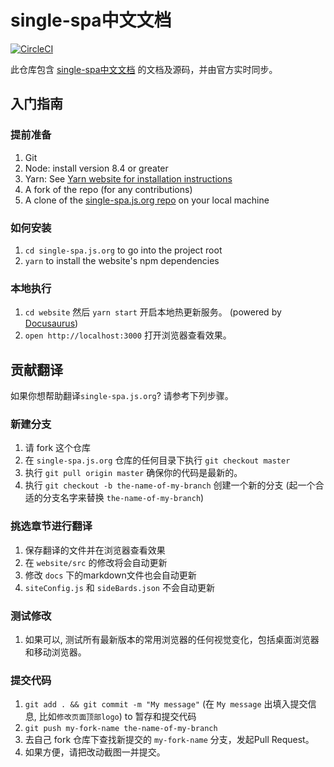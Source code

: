 # single-spa中文文档
[![CircleCI](https://circleci.com/gh/single-spa/single-spa.js.org.svg?style=svg)](https://circleci.com/gh/single-spa/single-spa.js.org)

此仓库包含 [single-spa中文文档](https://github.com/single-spa/zh-hans.single-spa.js.org) 的文档及源码，并由官方实时同步。

## 入门指南

### 提前准备

1. Git
1. Node: install version 8.4 or greater
1. Yarn: See [Yarn website for installation instructions](https://yarnpkg.com/lang/en/docs/install/)
1. A fork of the repo (for any contributions)
1. A clone of the [single-spa.js.org repo](https://github.com/single-spa/single-spa.js.org) on your local machine

### 如何安装

1. `cd single-spa.js.org` to go into the project root
1. `yarn` to install the website's npm dependencies

### 本地执行

1. `cd website` 然后 `yarn start` 开启本地热更新服务。 (powered by [Docusaurus](https://docusaurus.io/))
1. `open http://localhost:3000` 打开浏览器查看效果。

## 贡献翻译

如果你想帮助翻译`single-spa.js.org`? 请参考下列步骤。

### 新建分支

1. 请 fork 这个仓库
1. 在 `single-spa.js.org` 仓库的任何目录下执行 `git checkout master`
1. 执行 `git pull origin master` 确保你的代码是最新的。
1. 执行 `git checkout -b the-name-of-my-branch` 创建一个新的分支 (起一个合适的分支名字来替换 `the-name-of-my-branch`)

### 挑选章节进行翻译

1. 保存翻译的文件并在浏览器查看效果
  1. 在 `website/src` 的修改将会自动更新
  1. 修改 `docs` 下的markdown文件也会自动更新
  1. `siteConfig.js` 和 `sideBards.json` 不会自动更新

### 测试修改

1. 如果可以, 测试所有最新版本的常用浏览器的任何视觉变化，包括桌面浏览器和移动浏览器。

### 提交代码

1. `git add . && git commit -m "My message"` (在 `My message` 出填入提交信息, 比如`修改页面顶部logo`) to 暂存和提交代码
1. `git push my-fork-name the-name-of-my-branch`
1. 去自己 fork 仓库下查找新提交的 `my-fork-name` 分支，发起Pull Request。
1. 如果方便，请把改动截图一并提交。
